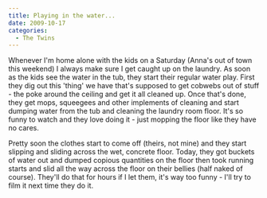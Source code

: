 ```yaml
---
title: Playing in the water...
date: 2009-10-17
categories: 
  - The Twins
---
```


Whenever I'm home alone with the kids on a Saturday (Anna's out of town this weekend) I always make sure I get caught up on the laundry. As soon as the kids see the water in the tub, they start their regular water play. First they dig out this 'thing' we have that's supposed to get cobwebs out of stuff - the poke around the ceiling and get it all cleaned up. Once that's done, they get mops, squeegees and other implements of cleaning and start dumping water from the tub and cleaning the laundry room floor. It's so funny to watch and they love doing it - just mopping the floor like they have no cares.

Pretty soon the clothes start to come off (theirs, not mine) and they start slipping and sliding across the wet, concrete floor. Today, they got buckets of water out and dumped copious quantities on the floor then took running starts and slid all the way across the floor on their bellies (half naked of course). They'll do that for hours if I let them, it's way too funny - I'll try to film it next time they do it.
